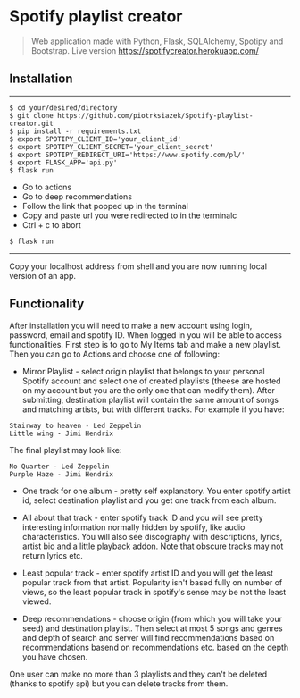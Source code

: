 # Spotify playlist creator

> Web application made with Python, Flask, SQLAlchemy, Spotipy and Bootstrap.
> Live version https://spotifycreator.herokuapp.com/

## Installation
---
```shell
$ cd your/desired/directory
$ git clone https://github.com/piotrksiazek/Spotify-playlist-creator.git
$ pip install -r requirements.txt
$ export SPOTIPY_CLIENT_ID='your_client_id'
$ export SPOTIPY_CLIENT_SECRET='your_client_secret'
$ export SPOTIPY_REDIRECT_URI='https://www.spotify.com/pl/'
$ export FLASK_APP='api.py'
$ flask run
```
* Go to actions
* Go to deep recommendations
* Follow the link that popped up in the terminal
* Copy and paste url you were redirected to in the terminalc
* Ctrl + c to abort
```shell
$ flask run
```
---

Copy your localhost address from shell and you are now running local version of an app.

## Functionality

After installation you will need to make a new account using login, password, email and spotify ID.
When logged in you will be able to access functionalities. First step is to go to My Items tab and make a new playlist.
Then you can go to Actions and choose one of following:

* Mirror Playlist - select origin playlist that belongs to your personal Spotify account and select one of created playlists (theese are hosted on
my account but you are the only one that can modify them). After submitting, destination playlist will contain the same amount of songs and
matching artists, but with different tracks. For example if you have:
```
Stairway to heaven - Led Zeppelin
Little wing - Jimi Hendrix
```
The final playlist may look like:
```
No Quarter - Led Zeppelin
Purple Haze - Jimi Hendrix
```
* One track for one album - pretty self explanatory. You enter spotify artist id, select destination playlist and you get one track from each album.

* All about that track - enter spotify track ID and you will see pretty interesting information normally hidden by spotify, like audio characteristics.
You will also see discography with descriptions, lyrics, artist bio and a little playback addon. Note that obscure tracks may not return lyrics etc.

* Least popular track - enter spotify artist ID and you will get the least popular track from that artist. Popularity isn't based fully on number of views,
so the least popular track in spotify's sense may be not the least viewed.

* Deep recommendations - choose origin (from which you will take your seed) and destination playlist. Then select at most 5 songs and genres
and depth of search and server will find recommendations based on recommendations basend on recommendations etc. based on the depth you
have chosen.

One user can make no more than 3 playlists and they can't be deleted (thanks to spotify api) but you can delete tracks from them.
